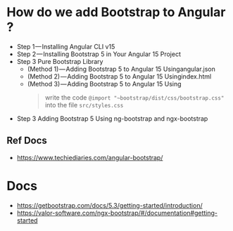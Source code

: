 # How do we add Bootstrap to Angular ?
- Step 1 — Installing Angular CLI v15
- Step 2 — Installing Bootstrap 5 in Your Angular 15 Project
- Step 3 Pure Bootstrap Library
  - (Method 1) — Adding Bootstrap 5 to Angular 15 Usingangular.json
  - (Method 2) — Adding Bootstrap 5 to Angular 15 Usingindex.html
  - (Method 3) — Adding Bootstrap 5 to Angular 15 Using
    > write the code ```@import "~bootstrap/dist/css/bootstrap.css"``` into the file ```src/styles.css```
- Step 3 Adding Bootstrap 5 Using ng-bootstrap and ngx-bootstrap

## Ref Docs
- https://www.techiediaries.com/angular-bootstrap/

# Docs
- https://getbootstrap.com/docs/5.3/getting-started/introduction/
- https://valor-software.com/ngx-bootstrap/#/documentation#getting-started
